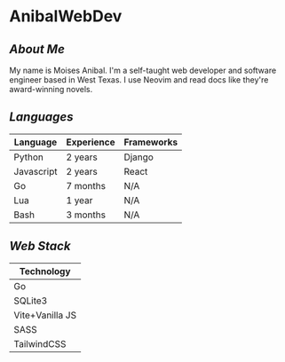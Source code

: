 # **AnibalWebDev**
## _About Me_
My name is Moises Anibal. I'm a self-taught web developer and software engineer based in West Texas. I use Neovim and read docs like they're award-winning novels.

## _Languages_

| Language   | Experience | Frameworks |
|------------|------------|------------|
| Python     | 2 years    | Django     |
| Javascript | 2 years    | React      |
| Go         | 7 months   | N/A        |
| Lua        | 1 year     | N/A        |
| Bash       | 3 months   | N/A        |

## _Web Stack_

| Technology       |
|------------------|
| Go               |
| SQLite3          |
| Vite+Vanilla JS  |
| SASS             |
| TailwindCSS      |
